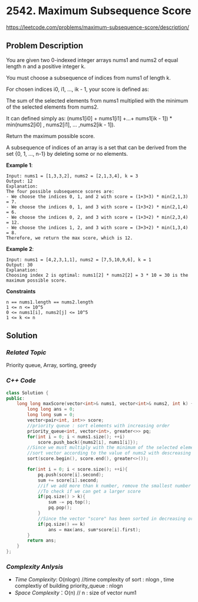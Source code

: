 # 2542. Maximum Subsequence Score
https://leetcode.com/problems/maximum-subsequence-score/description/

## Problem Description

You are given two 0-indexed integer arrays nums1 and nums2 of equal length n and a positive integer k. 

You must choose a subsequence of indices from nums1 of length k.

For chosen indices i0, i1, ..., ik - 1, your score is defined as:

The sum of the selected elements from nums1 multiplied with the minimum of the selected elements from nums2.

It can defined simply as: (nums1[i0] + nums1[i1] +...+ nums1[ik - 1]) * min(nums2[i0] , nums2[i1], ... ,nums2[ik - 1]).

Return the maximum possible score.

A subsequence of indices of an array is a set that can be derived from the set {0, 1, ..., n-1} by deleting some or no elements.

**Example 1**:
```
Input: nums1 = [1,3,3,2], nums2 = [2,1,3,4], k = 3
Output: 12
Explanation: 
The four possible subsequence scores are:
- We choose the indices 0, 1, and 2 with score = (1+3+3) * min(2,1,3) = 7.
- We choose the indices 0, 1, and 3 with score = (1+3+2) * min(2,1,4) = 6. 
- We choose the indices 0, 2, and 3 with score = (1+3+2) * min(2,3,4) = 12. 
- We choose the indices 1, 2, and 3 with score = (3+3+2) * min(1,3,4) = 8.
Therefore, we return the max score, which is 12.
```
**Example 2**:
```
Input: nums1 = [4,2,3,1,1], nums2 = [7,5,10,9,6], k = 1
Output: 30
Explanation: 
Choosing index 2 is optimal: nums1[2] * nums2[2] = 3 * 10 = 30 is the maximum possible score.
```

**Constraints**
```
n == nums1.length == nums2.length
1 <= n <= 10^5
0 <= nums1[i], nums2[j] <= 10^5
1 <= k <= n
```

## Solution

### _Related Topic_
   Priority queue, Array, sorting, greedy

### _C++ Code_
```cpp
class Solution {
public:
    long long maxScore(vector<int>& nums1, vector<int>& nums2, int k) {
        long long ans = 0;
        long long sum = 0;
        vector<pair<int, int>> score;
        //priority queue : sort elements with increasing order
        priority_queue<int, vector<int>, greater<>> pq;
        for(int i = 0; i < nums1.size(); ++i)
            score.push_back({nums2[i], nums1[i]});
        //Since we must multiply with the minimum of the selected elements from nums2.
        //sort vector according to the value of nums2 with descreasing order
        sort(score.begin(), score.end(), greater<>());

        for(int i = 0; i < score.size(); ++i){
            pq.push(score[i].second);
            sum += score[i].second;
            //if we add more than k number, remove the smallest number and add the new one
            //To check if we can get a larger score
            if(pq.size() > k){
                sum -= pq.top();
                pq.pop();
            }
            //Since the vector "score" has been sorted in decreasing order, it's guaranteed that the current visited pair is the minimum of the selected elements
            if(pq.size() == k)
                ans = max(ans, sum*score[i].first);
        }
        return ans;
    }
};
```

### _Complexity Anlysis_
- _Time Complexity_: O(nlogn) //time complexity of sort : nlogn , time complextiy of building priority_queue : nlogn
- _Space Complexity_：O(n) // n : size of vector num1
